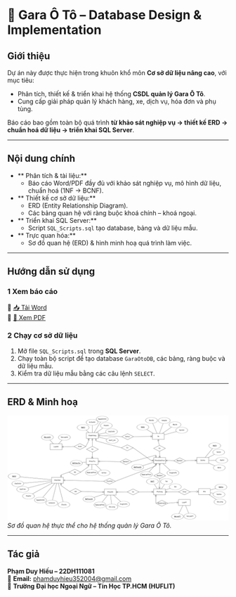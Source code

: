 # 🚗 Gara Ô Tô – Database Design & Implementation

##  Giới thiệu
Dự án này được thực hiện trong khuôn khổ môn **Cơ sở dữ liệu nâng cao**, với mục tiêu:
- Phân tích, thiết kế & triển khai hệ thống **CSDL quản lý Gara Ô Tô**.
- Cung cấp giải pháp quản lý khách hàng, xe, dịch vụ, hóa đơn và phụ tùng.

Báo cáo bao gồm toàn bộ quá trình **từ khảo sát nghiệp vụ → thiết kế ERD → chuẩn hoá dữ liệu → triển khai SQL Server**.

---

##  Nội dung chính
- ** Phân tích & tài liệu:**
  - Báo cáo Word/PDF đầy đủ với khảo sát nghiệp vụ, mô hình dữ liệu, chuẩn hoá (1NF → BCNF).
- ** Thiết kế cơ sở dữ liệu:**
  - ERD (Entity Relationship Diagram).
  - Các bảng quan hệ với ràng buộc khoá chính – khoá ngoại.
- ** Triển khai SQL Server:**
  - Script `SQL_Scripts.sql` tạo database, bảng và dữ liệu mẫu.
- ** Trực quan hóa:**
  - Sơ đồ quan hệ (ERD) & hình minh hoạ quá trình làm việc.

---


##  Hướng dẫn sử dụng

### 1️ **Xem báo cáo**
📄 [📥 Tải Word](./DoAnCSDP_UP.docx)  
📄 [📄 Xem PDF](./DoAnCSDP_UP.pdf)

### 2️ **Chạy cơ sở dữ liệu**
1. Mở file `SQL_Scripts.sql` trong **SQL Server**.  
2. Chạy toàn bộ script để tạo database `GaraOtoDB`, các bảng, ràng buộc và dữ liệu mẫu.  
3. Kiểm tra dữ liệu mẫu bằng các câu lệnh `SELECT`.

---

##  ERD & Minh hoạ
![ERD Diagram](image.png)  
*Sơ đồ quan hệ thực thể cho hệ thống quản lý Gara Ô Tô.*

---

##  Tác giả
**Phạm Duy Hiếu – 22DH111081**  
📧 **Email:** phamduyhieu352004@gmail.com  
🏫 **Trường Đại học Ngoại Ngữ – Tin Học TP.HCM (HUFLIT)**

